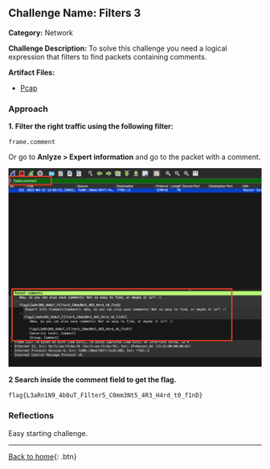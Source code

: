 ## Challenge Name: Filters 3
**Category:** Network

**Challenge Description:** 
To solve this challenge you need a logical expression that filters to find packets containing comments.

**Artifact Files:**
* [Pcap](/olicyber-training/network/03-Filters-1/artifacts/nw-intro03.pcapng)

### Approach

**1. Filter the right traffic using the following filter:**
```
frame.comment
```

Or go to **Anlyze > Expert information** and go to the packet with a comment.


![img](</olicyber-training/network/05-Filters-3/images/img1.png>)

**2 Search inside the comment field to get the flag.**

```
flag{L3aRn1N9_4b0uT_F1lter5_C0mm3Nt5_4R3_H4rd_t0_f1nD}
```


### Reflections
Easy starting challenge.
  

---
[Back to home](<link>){: .btn}
